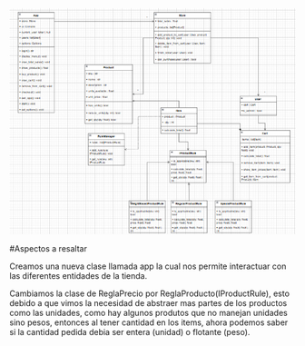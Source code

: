 ![alt text](assets/our_design.png)

#Aspectos a resaltar

Creamos una nueva clase llamada app la cual nos permite interactuar con las diferentes entidades de la tienda.

Cambiamos la clase de ReglaPrecio por ReglaProducto(IProductRule), esto debido a que vimos la necesidad de abstraer mas partes de los productos como las unidades, como hay algunos produtos que no manejan unidades sino pesos, entonces al tener cantidad en los items, ahora podemos saber si la cantidad pedida debia ser entera (unidad) o flotante (peso).


